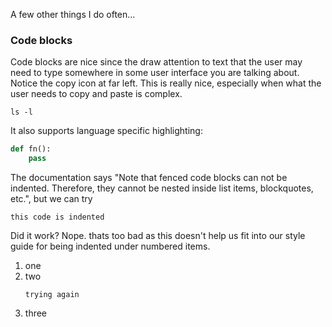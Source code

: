 A few other things I do often...

### Code blocks
Code blocks are nice since the draw attention to text that the user may need to type somewhere in some user interface you are talking about. Notice the copy icon at far left. This is really nice, especially when what the user needs to copy and paste is complex. 

```
ls -l
```

It also supports language specific highlighting:

```python
def fn():
    pass
```

The documentation says "Note that fenced code blocks can not be indented. Therefore, they cannot be nested inside list items, blockquotes, etc.", but we can try

   ```
   this code is indented
   ```

Did it work? Nope. thats too bad as this doesn't help us fit into our style guide for being indented under numbered items.

1. one
2. two
   ```
   trying again
   ```
3. three 
